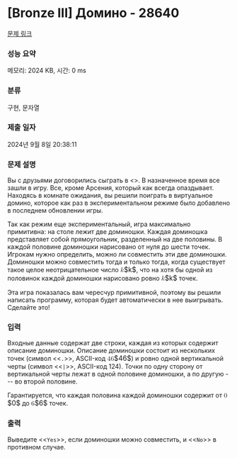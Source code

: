 # [Bronze III] Домино - 28640 

[문제 링크](https://www.acmicpc.net/problem/28640) 

### 성능 요약

메모리: 2024 KB, 시간: 0 ms

### 분류

구현, 문자열

### 제출 일자

2024년 9월 8일 20:38:11

### 문제 설명

<p>Вы с друзьями договорились сыграть в <<Among Us>>. В назначенное время все зашли в игру. Все, кроме Арсения, который как всегда опаздывает. Находясь в комнате ожидания, вы решили поиграть в виртуальное домино, которое как раз в экспериментальном режиме было добавлено в последнем обновлении игры.</p>

<p>Так как режим еще экспериментальный, игра максимально примитивна: на столе лежит две доминошки. Каждая доминошка представляет собой прямоугольник, разделенный на две половины. В каждой половине доминошки нарисовано от нуля до шести точек. Игрокам нужно определить, можно ли совместить эти две доминошки. Доминошки можно совместить тогда и только тогда, когда существует такое целое неотрицательное число <mjx-container class="MathJax" jax="CHTML" style="font-size: 109%; position: relative;"><mjx-math class="MJX-TEX" aria-hidden="true"><mjx-mi class="mjx-i"><mjx-c class="mjx-c1D458 TEX-I"></mjx-c></mjx-mi></mjx-math><mjx-assistive-mml unselectable="on" display="inline"><math xmlns="http://www.w3.org/1998/Math/MathML"><mi>k</mi></math></mjx-assistive-mml><span aria-hidden="true" class="no-mathjax mjx-copytext">$k$</span></mjx-container>, что на хотя бы одной из половинок каждой доминошки нарисовано ровно <mjx-container class="MathJax" jax="CHTML" style="font-size: 109%; position: relative;"><mjx-math class="MJX-TEX" aria-hidden="true"><mjx-mi class="mjx-i"><mjx-c class="mjx-c1D458 TEX-I"></mjx-c></mjx-mi></mjx-math><mjx-assistive-mml unselectable="on" display="inline"><math xmlns="http://www.w3.org/1998/Math/MathML"><mi>k</mi></math></mjx-assistive-mml><span aria-hidden="true" class="no-mathjax mjx-copytext">$k$</span></mjx-container> точек.</p>

<p>Эта игра показалась вам чересчур примитивной, поэтому вы решили написать программу, которая будет автоматически в нее выигрывать. Сделайте это!</p>

### 입력 

 <p>Входные данные содержат две строки, каждая из которых содержит описание доминошки. Описание доминошки состоит из нескольких точек (символ <<<code>.</code>>>, ASCII-код <mjx-container class="MathJax" jax="CHTML" style="font-size: 109%; position: relative;"><mjx-math class="MJX-TEX" aria-hidden="true"><mjx-mn class="mjx-n"><mjx-c class="mjx-c34"></mjx-c><mjx-c class="mjx-c36"></mjx-c></mjx-mn></mjx-math><mjx-assistive-mml unselectable="on" display="inline"><math xmlns="http://www.w3.org/1998/Math/MathML"><mn>46</mn></math></mjx-assistive-mml><span aria-hidden="true" class="no-mathjax mjx-copytext">$46$</span></mjx-container>) и ровно одной вертикальной черты (символ <<<code>|</code>>>, ASCII-код 124). Точки по одну сторону от вертикальной черты лежат в одной половине доминошки, а по другую --- во второй половине.</p>

<p>Гарантируется, что каждая половина каждой доминошки содержит от <mjx-container class="MathJax" jax="CHTML" style="font-size: 109%; position: relative;"><mjx-math class="MJX-TEX" aria-hidden="true"><mjx-mn class="mjx-n"><mjx-c class="mjx-c30"></mjx-c></mjx-mn></mjx-math><mjx-assistive-mml unselectable="on" display="inline"><math xmlns="http://www.w3.org/1998/Math/MathML"><mn>0</mn></math></mjx-assistive-mml><span aria-hidden="true" class="no-mathjax mjx-copytext">$0$</span></mjx-container> до <mjx-container class="MathJax" jax="CHTML" style="font-size: 109%; position: relative;"><mjx-math class="MJX-TEX" aria-hidden="true"><mjx-mn class="mjx-n"><mjx-c class="mjx-c36"></mjx-c></mjx-mn></mjx-math><mjx-assistive-mml unselectable="on" display="inline"><math xmlns="http://www.w3.org/1998/Math/MathML"><mn>6</mn></math></mjx-assistive-mml><span aria-hidden="true" class="no-mathjax mjx-copytext">$6$</span></mjx-container> точек.</p>

### 출력 

 <p>Выведите <<<code>Yes</code>>>, если доминошки можно совместить, и <<<code>No</code>>> в противном случае.</p>


